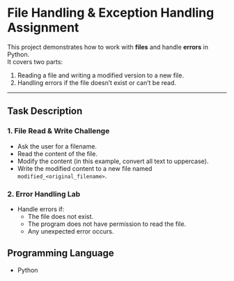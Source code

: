 # File Handling & Exception Handling Assignment

This project demonstrates how to work with **files** and handle **errors** in Python.  
It covers two parts:
1. Reading a file and writing a modified version to a new file.
2. Handling errors if the file doesn’t exist or can’t be read.

---

## Task Description

### 1. File Read & Write Challenge
- Ask the user for a filename.
- Read the content of the file.
- Modify the content (in this example, convert all text to uppercase).
- Write the modified content to a new file named `modified_<original_filename>`.

### 2. Error Handling Lab
- Handle errors if:
  - The file does not exist.
  - The program does not have permission to read the file.
  - Any unexpected error occurs.

## Programming Language
- Python